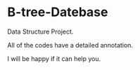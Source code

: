 # B-tree-Datebase

Data Structure Project. 

All of the codes have a detailed annotation.

I will be happy if it can help you.
